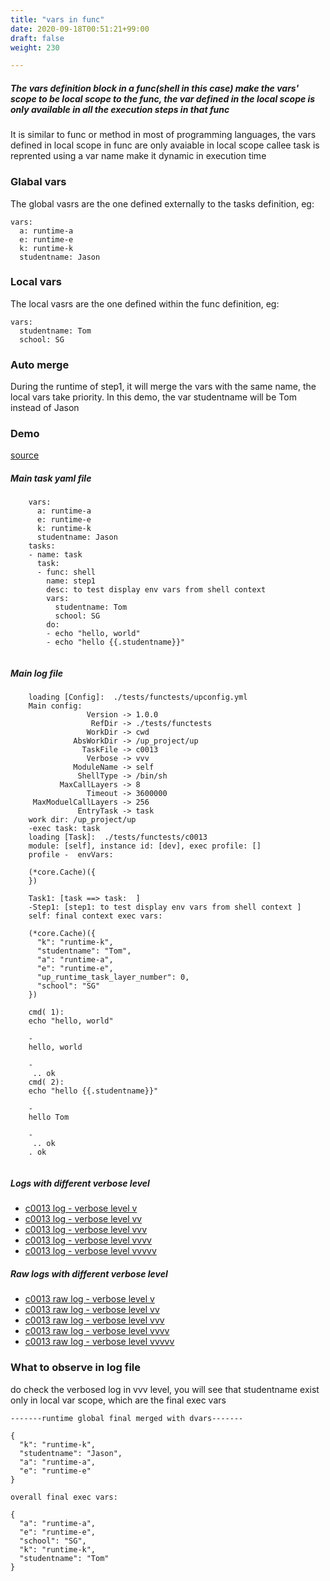 ```yaml
---
title: "vars in func"
date: 2020-09-18T00:51:21+99:00
draft: false
weight: 230

---
```


##### The vars definition block in a func(shell in this case) make the vars' scope to be local scope to the func, the var defined in the local scope is only available in all the execution steps in that func

It is similar to func or method in most of programming languages, the vars defined in local scope in func are only avaiable in local scope   callee task is reprented using a var name make it dynamic in execution time


### Glabal vars


The global vasrs are the one defined externally to the tasks definition, eg:
```
vars:
  a: runtime-a
  e: runtime-e
  k: runtime-k
  studentname: Jason
```











### Local vars


The local vasrs are the one defined within the func definition, eg:
```
vars:
  studentname: Tom
  school: SG
```











### Auto merge


During the runtime of step1, it will merge the vars with the same name, the local vars take priority. In this demo, the var studentname will be Tom instead of Jason











### Demo








[source](https://github.com/upcmd/up/blob/master/tests/functests/c0013.yml)

##### Main task yaml file
```
    vars:
      a: runtime-a
      e: runtime-e
      k: runtime-k
      studentname: Jason
    tasks:
    - name: task
      task:
      - func: shell
        name: step1
        desc: to test display env vars from shell context
        vars:
          studentname: Tom
          school: SG
        do:
        - echo "hello, world"
        - echo "hello {{.studentname}}"
    
```
##### Main log file
```
    loading [Config]:  ./tests/functests/upconfig.yml
    Main config:
                 Version -> 1.0.0
                  RefDir -> ./tests/functests
                 WorkDir -> cwd
              AbsWorkDir -> /up_project/up
                TaskFile -> c0013
                 Verbose -> vvv
              ModuleName -> self
               ShellType -> /bin/sh
           MaxCallLayers -> 8
                 Timeout -> 3600000
     MaxModuelCallLayers -> 256
               EntryTask -> task
    work dir: /up_project/up
    -exec task: task
    loading [Task]:  ./tests/functests/c0013
    module: [self], instance id: [dev], exec profile: []
    profile -  envVars:
    
    (*core.Cache)({
    })
    
    Task1: [task ==> task:  ]
    -Step1: [step1: to test display env vars from shell context ]
    self: final context exec vars:
    
    (*core.Cache)({
      "k": "runtime-k",
      "studentname": "Tom",
      "a": "runtime-a",
      "e": "runtime-e",
      "up_runtime_task_layer_number": 0,
      "school": "SG"
    })
    
    cmd( 1):
    echo "hello, world"
    
    -
    hello, world
    
    -
     .. ok
    cmd( 2):
    echo "hello {{.studentname}}"
    
    -
    hello Tom
    
    -
     .. ok
    . ok
    
```


##### Logs with different verbose level
* [c0013 log - verbose level v](../../logs/c0013_v)
* [c0013 log - verbose level vv](../../logs/c0013_vv)
* [c0013 log - verbose level vvv](../../logs/c0013_vvvv)
* [c0013 log - verbose level vvvv](../../logs/c0013_vvvv)
* [c0013 log - verbose level vvvvv](../../logs/c0013_vvvvv)

##### Raw logs with different verbose level
* [c0013 raw log - verbose level v](../../reflogs/c0013_v.log)
* [c0013 raw log - verbose level vv](../../reflogs/c0013_vv.log)
* [c0013 raw log - verbose level vvv](../../reflogs/c0013_vvv.log)
* [c0013 raw log - verbose level vvvv](../../reflogs/c0013_vvvv.log)
* [c0013 raw log - verbose level vvvvv](../../reflogs/c0013_vvvvv.log)







### What to observe in log file


do check the verbosed log in vvv level, you will see that studentname exist only in local var scope, which are the final exec vars
```
-------runtime global final merged with dvars-------

{
  "k": "runtime-k",
  "studentname": "Jason",
  "a": "runtime-a",
  "e": "runtime-e"
}

overall final exec vars:

{
  "a": "runtime-a",
  "e": "runtime-e",
  "school": "SG",
  "k": "runtime-k",
  "studentname": "Tom"
}

```











